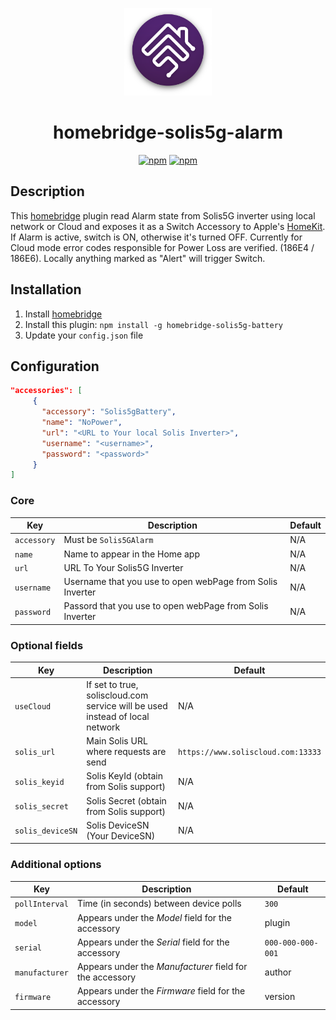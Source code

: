 <p align="center">
  <a href="https://github.com/homebridge/homebridge"><img src="https://raw.githubusercontent.com/homebridge/branding/master/logos/homebridge-color-round-stylized.png" height="140"></a>
</p>

<span align="center">

# homebridge-solis5g-alarm

[![npm](https://img.shields.io/npm/v/homebridge-solis5g-alarm.svg)](https://www.npmjs.com/package/homebridge-solis5g-alarm) [![npm](https://img.shields.io/npm/dt/homebridge-solis5g-alarm.svg)](https://www.npmjs.com/package/homebridge-solis5g-alarm)

</span>

## Description

This [homebridge](https://github.com/homebridge/homebridge) plugin read Alarm state from Solis5G inverter using local network or Cloud and exposes it as a Switch Accessory to Apple's [HomeKit](http://www.apple.com/ios/home/). 
If Alarm is active, switch is ON, otherwise it's turned OFF.
Currently for Cloud mode error codes responsible for Power Loss are verified. (186E4 / 186E6). Locally anything marked as "Alert" will trigger Switch.

## Installation

1. Install [homebridge](https://github.com/homebridge/homebridge#installation)
2. Install this plugin: `npm install -g homebridge-solis5g-battery`
3. Update your `config.json` file

## Configuration

```json
"accessories": [
     {
       "accessory": "Solis5gBattery",
       "name": "NoPower",  
       "url": "<URL to Your local Solis Inverter>",
       "username": "<username>",
       "password": "<password>"       
     }
]
```

### Core
| Key | Description | Default |
| --- | --- | --- |
| `accessory` | Must be `Solis5GAlarm` | N/A |
| `name` | Name to appear in the Home app | N/A |
| `url` | URL To Your Solis5G Inverter | N/A |
| `username` | Username that you use to open webPage from Solis Inverter | N/A |
| `password` | Passord that you use to open webPage from Solis Inverter | N/A |


### Optional fields
| Key | Description | Default |
| --- | --- | --- |
| `useCloud` | If set to true, soliscloud.com service will be used instead of local network | N/A |
| `solis_url` | Main Solis URL where requests are send | `https://www.soliscloud.com:13333` |
| `solis_keyid` | Solis KeyId (obtain from Solis support) | N/A |
| `solis_secret` | Solis Secret (obtain from Solis support) | N/A |
| `solis_deviceSN` | Solis DeviceSN (Your DeviceSN) | N/A |


### Additional options
| Key | Description | Default |
| --- | --- | --- |
| `pollInterval` | Time (in seconds) between device polls | `300` |
| `model` | Appears under the _Model_ field for the accessory | plugin |
| `serial` | Appears under the _Serial_ field for the accessory | `000-000-000-001` |
| `manufacturer` | Appears under the _Manufacturer_ field for the accessory | author |
| `firmware` | Appears under the _Firmware_ field for the accessory | version |


